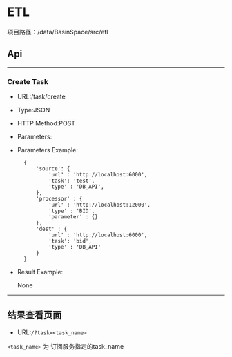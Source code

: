 # ETL

项目路径：/data/BasinSpace/src/etl

## Api
-------


### Create Task

- URL:/task/create
- Type:JSON
- HTTP Method:POST
- Parameters:

- Parameters Example:

        {
            'source': {
                'url' : 'http://localhost:6000',
                'task': 'test',
                'type' : 'DB_API',
            }, 
            'processor' : {
                'url' : 'http://localhost:12000',
                'type' : 'BID',
                'parameter' : {}
            },
            'dest' : {
                'url' : 'http://localhost:6000',
                'task': 'bid',
                'type' : 'DB_API'
            }
        }

- Result Example:

    None

-----------------

## 结果查看页面

- URL:`/?task=<task_name>`

`<task_name>` 为 订阅服务指定的task_name


